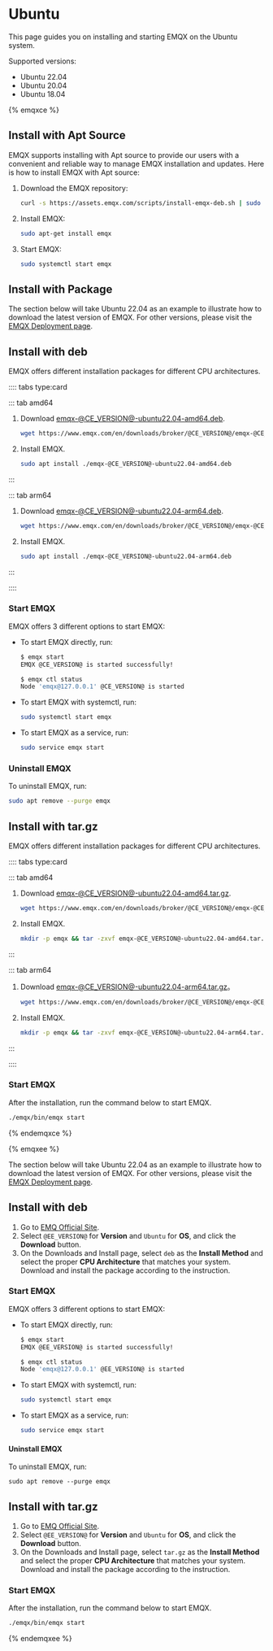 # Ubuntu

This page guides you on installing and starting EMQX on the Ubuntu system.

Supported versions:

- Ubuntu 22.04
- Ubuntu 20.04
- Ubuntu 18.04

{% emqxce %}

## Install with Apt Source

EMQX supports installing with Apt source to provide our users with a convenient and reliable way to manage EMQX installation and updates. Here is how to install EMQX with Apt source:

1. Download the EMQX repository:

   ```bash
   curl -s https://assets.emqx.com/scripts/install-emqx-deb.sh | sudo bash
   ```

2. Install EMQX:

   ```bash
   sudo apt-get install emqx
   ```

3. Start EMQX:

   ```bash
   sudo systemctl start emqx
   ```

## Install with Package

The section below will take Ubuntu 22.04 as an example to illustrate how to download the latest version of EMQX. For other versions, please visit the [EMQX Deployment page](https://www.emqx.io/downloads?os=Ubuntu). 

## Install with deb

EMQX offers different installation packages for different CPU architectures. 

:::: tabs type:card

::: tab amd64

1. Download [emqx-@CE_VERSION@-ubuntu22.04-amd64.deb](https://www.emqx.com/en/downloads/broker/@CE_VERSION@/emqx-@CE_VERSION@-ubuntu22.04-amd64.deb).

   ```bash
   wget https://www.emqx.com/en/downloads/broker/@CE_VERSION@/emqx-@CE_VERSION@-ubuntu22.04-amd64.deb
   ```

2. Install EMQX.

   ```bash
   sudo apt install ./emqx-@CE_VERSION@-ubuntu22.04-amd64.deb
   ```

:::

::: tab arm64

1. Download [emqx-@CE_VERSION@-ubuntu22.04-arm64.deb](https://www.emqx.com/en/downloads/broker/@CE_VERSION@/emqx-@CE_VERSION@-ubuntu22.04-arm64.deb).

   ```bash
   wget https://www.emqx.com/en/downloads/broker/@CE_VERSION@/emqx-@CE_VERSION@-ubuntu22.04-arm64.deb
   ```

2. Install EMQX.

   ```bash
   sudo apt install ./emqx-@CE_VERSION@-ubuntu22.04-arm64.deb
   ```

:::

::::

### Start EMQX

EMQX offers 3 different options to start EMQX:

- To start EMQX directly, run:

  ```bash
  $ emqx start
  EMQX @CE_VERSION@ is started successfully!
  
  $ emqx ctl status
  Node 'emqx@127.0.0.1' @CE_VERSION@ is started
  ```

- To start EMQX with systemctl, run:

  ```bash
  sudo systemctl start emqx
  ```

- To start EMQX as a service, run:

  ```bash
  sudo service emqx start
  ```

### Uninstall EMQX

To uninstall EMQX, run:

```bash
sudo apt remove --purge emqx
```

## Install with tar.gz 

EMQX offers different installation packages for different CPU architectures. 

:::: tabs type:card

::: tab amd64

1. Download [emqx-@CE_VERSION@-ubuntu22.04-amd64.tar.gz](https://www.emqx.com/en/downloads/broker/@CE_VERSION@/emqx-@CE_VERSION@-ubuntu22.04-amd64.tar.gz).

   ```bash
   wget https://www.emqx.com/en/downloads/broker/@CE_VERSION@/emqx-@CE_VERSION@-ubuntu22.04-amd64.tar.gz
   ```

2. Install EMQX.

   ```bash
   mkdir -p emqx && tar -zxvf emqx-@CE_VERSION@-ubuntu22.04-amd64.tar.gz -C emqx
   ```

:::

::: tab arm64

1. Download [emqx-@CE_VERSION@-ubuntu22.04-arm64.tar.gz](https://www.emqx.com/en/downloads/broker/@CE_VERSION@/emqx-@CE_VERSION@-ubuntu22.04-arm64.tar.gz)。

   ```bash
   wget https://www.emqx.com/en/downloads/broker/@CE_VERSION@/emqx-@CE_VERSION@-ubuntu22.04-arm64.tar.gz
   ```

2. Install EMQX.

   ```bash
   mkdir -p emqx && tar -zxvf emqx-@CE_VERSION@-ubuntu22.04-arm64.tar.gz -C emqx
   ```

:::

::::

### Start EMQX

After the installation, run the command below to start EMQX.

```bash
./emqx/bin/emqx start
```

{% endemqxce %}

{% emqxee %}

The section below will take Ubuntu 22.04 as an example to illustrate how to download the latest version of EMQX. For other versions, please visit the [EMQX Deployment page](https://www.emqx.com/en/try?product=enterprise). 

## Install with deb

1. Go to [EMQ Official Site](https://www.emqx.com/en/try?product=enterprise&currentVersion=@EE_VERSION@&currentOS=Ubuntu=currentOS=Ubuntu22&utm_source=docs.emqx.com&utm_medium=referral&utm_campaign=enterprise-docs-install-to-try-enterprise).
2. Select `@EE_VERSION@` for **Version** and `Ubuntu` for **OS**, and click the **Download** button.
3. On the Downloads and Install page, select `deb` as the **Install Method** and select the proper **CPU Architecture** that matches your system. Download and install the package according to the instruction.

### Start EMQX

EMQX offers 3 different options to start EMQX:

- To start EMQX directly, run:

  ```bash
  $ emqx start
  EMQX @EE_VERSION@ is started successfully!
  
  $ emqx ctl status
  Node 'emqx@127.0.0.1' @EE_VERSION@ is started
  ```

- To start EMQX with systemctl, run:

  ```bash
  sudo systemctl start emqx
  ```

- To start EMQX as a service, run:

  ```bash
  sudo service emqx start
  ```

#### Uninstall EMQX

To uninstall EMQX, run:

```
sudo apt remove --purge emqx
```

## Install with tar.gz 

1. Go to [EMQ Official Site](https://www.emqx.com/en/try?product=enterprise&currentVersion=@EE_VERSION@&currentOS=Ubuntu=currentOS=Ubuntu22&utm_source=docs.emqx.com&utm_medium=referral&utm_campaign=enterprise-docs-install-to-try-enterprise).
2. Select `@EE_VERSION@` for **Version** and `Ubuntu` for **OS**, and click the **Download** button.
3. On the Downloads and Install page, select `tar.gz` as the **Install Method** and select the proper **CPU Architecture** that matches your system. Download and install the package according to the instruction.

### Start EMQX

After the installation, run the command below to start EMQX.

```bash
./emqx/bin/emqx start
```

{% endemqxee %}
